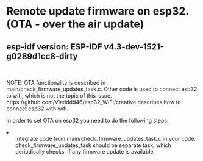 <h1>Remote update firmware on esp32. (OTA - over the air update)</h1>
<h2>esp-idf version: ESP-IDF v4.3-dev-1521-g0289d1cc8-dirty</h2>
<br>
<p>NOTE: OTA functionality is described in main/check_firmware_updates_task.c. Other code is used to connect esp32 to wifi, which is not the topic of this issue.
https://github.com/Vladddd46/esp32_WIFI/creative describes how to connect esp32 with wifi.</p>


<p>In order to set OTA on esp32 you need to do the following steps:</p>
<li>
	<ul>Integrate code from main/check_firmware_updates_task.c in your code. check_firmware_updates_task should be separate task, which periodically checks. if any firmware update is available.</ul>
</li>